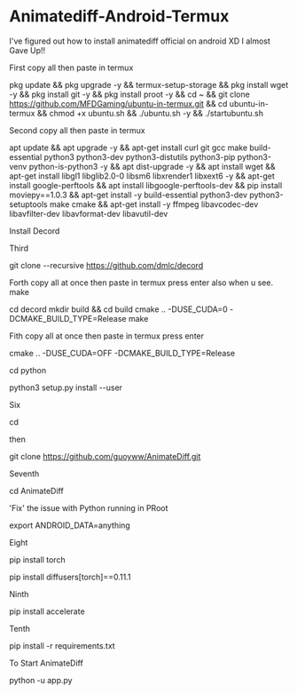 # Animatediff-Android-Termux
I've figured out how to install animatediff official on android XD I almost Gave Up!!





First copy all then paste in termux


pkg update && pkg upgrade -y && termux-setup-storage && pkg install wget -y && pkg install git -y && pkg install proot -y && cd ~ && git clone https://github.com/MFDGaming/ubuntu-in-termux.git && cd ubuntu-in-termux && chmod +x ubuntu.sh && ./ubuntu.sh -y && ./startubuntu.sh


Second copy all then paste in termux

apt update && apt upgrade -y && apt-get install curl git gcc make build-essential python3 python3-dev python3-distutils python3-pip python3-venv python-is-python3 -y && apt dist-upgrade -y && apt install wget && apt-get install libgl1 libglib2.0-0 libsm6 libxrender1 libxext6 -y && apt-get install google-perftools &&
apt install libgoogle-perftools-dev && pip install moviepy==1.0.3 && apt-get install -y build-essential python3-dev python3-setuptools make cmake && apt-get install -y ffmpeg libavcodec-dev libavfilter-dev libavformat-dev libavutil-dev


Install Decord

Third

git clone --recursive https://github.com/dmlc/decord

Forth copy all at once then paste in termux press enter also when u see. make

cd decord
mkdir build && cd build
cmake .. -DUSE_CUDA=0 -DCMAKE_BUILD_TYPE=Release
make

Fith copy all at once then paste in termux press enter

cmake .. -DUSE_CUDA=OFF -DCMAKE_BUILD_TYPE=Release


cd python

python3 setup.py install --user

Six

cd

then

git clone https://github.com/guoyww/AnimateDiff.git

Seventh



cd AnimateDiff

'Fix' the issue with Python running in PRoot 

export ANDROID_DATA=anything

Eight

pip install torch

pip install diffusers[torch]==0.11.1

Ninth

pip install accelerate

Tenth

pip install -r requirements.txt

To Start AnimateDiff 

python -u app.py


















